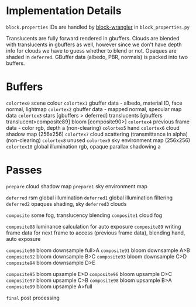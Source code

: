 
# Implementation Details
`block.properties` IDs are handled by [block-wrangler](https://camplowell.github.io/block_wrangler) in `block_properties.py`

Translucents are fully forward rendered in gbuffers.
Clouds are blended with translucents in gbuffers as well, however since we don't have depth info for clouds we have to guess whether to blend or not.
Opaques are shaded in `deferred`.
GBuffer data (albedo, PBR, normals) is packed into two buffers.

# Buffers

`colortex0` scene colour
`colortex1` gbuffer data - albedo, material ID, face normal, lightmap
`colortex2` gbuffer data - mapped normal, specular map data
`colortex3` stars [gbuffers > deferred] translucents [gbuffers translucent>composite89] bloom [composite90>]
`colortex4` previous frame data - color rgb, depth a (non-clearing)
`colortex5` hand
`colortex6` cloud shadow map (256x256)
`colortex7` cloud scattering (transmittance in alpha) (non-clearing)
`colortex8` unused
`colortex9` sky environment map (256x256)
`colortex10` global illumination rgb, opaque parallax shadowing a

# Passes
`prepare` cloud shadow map
`prepare1` sky environment map

`deferred` rsm global illumination
`deferred1` global illumination filtering
`deferred2` opaques shading, sky
`deferred3` clouds

`composite` some fog, translucency blending
`composite1` cloud fog

`composite88` luminance calculation for auto exposure
`composite89` writing frame data for next frame to access (previous frame data), blending hand, auto exposure

`composite90` bloom downsample full>A
`composite91` bloom downsample A>B
`composite92` bloom downsample B>C
`composite93` bloom downsample C>D
`composite94` bloom downsample D>E

`composite95` bloom upsample E>D
`composite96` bloom upsample D>C
`composite97` bloom upsample C>B
`composite98` bloom upsample B>A
`composite99` bloom upsample A>full

`final` post processing